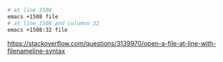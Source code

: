 ```bash
# at line 1508
emacs +1508 file
# at line 1508 and columnn 32
emacs +1508:32 file
```

https://stackoverflow.com/questions/3139970/open-a-file-at-line-with-filenameline-syntax
